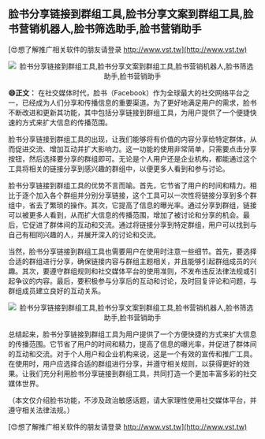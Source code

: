 ## **脸书分享链接到群组工具,脸书分享文案到群组工具,脸书营销机器人,脸书筛选助手,脸书营销助手**

[😍想了解推广相关软件的朋友请登录 http://www.vst.tw](http://www.vst.tw)

 <center><img src="https://vst.tw/MP4/tuiguang/png/1.png" alt="脸书分享链接到群组工具,脸书分享文案到群组工具,脸书营销机器人,脸书筛选助手,脸书营销助手"></center>

**😄正文：**
在社交媒体时代，脸书（Facebook）作为全球最大的社交网络平台之一，已经成为人们分享和传播信息的重要渠道。为了更好地满足用户的需求，脸书不断改进和更新其功能，其中包括分享链接到群组工具，为用户提供了一个便捷快速的方式来扩大信息的传播范围。

脸书分享链接到群组工具的出现，让我们能够将有价值的内容分享给特定群体，从而促进交流、增加互动并扩大影响力。这一功能的使用非常简单，只需要点击分享按钮，然后选择要分享的群组即可。无论是个人用户还是企业机构，都能通过这个工具将相关的链接分享到感兴趣的群组中，以便更多人看到和参与讨论。

脸书分享链接到群组工具的优势不言而喻。首先，它节省了用户的时间和精力。相比于逐个加入各个群组并分别分享链接，这个工具可以一次性将链接分享到多个群组中，省去了繁琐的操作。其次，它提高了信息的曝光率。通过分享到群组，链接可以被更多人看到，从而扩大信息的传播范围，增加了被讨论和分享的机会。最后，它促进了群体间的互动和交流。通过将链接分享到特定群组，用户可以找到与自己有相同兴趣的人，并展开深入的讨论和交流。

当然，脸书分享链接到群组工具也需要用户在使用时注意一些细节。首先，要选择合适的群组进行分享，确保链接内容与群组主题相关，并且能够引起群组成员的兴趣。其次，要遵守群组规则和社交媒体平台的使用准则，不发布违反法律法规或引起争议的内容。最后，要积极参与分享后的互动和讨论，及时回复评论和问题，与群组成员建立良好的互动关系。

 <center><img src="https://vst.tw/MP4/tuiguang/png/5.png" alt="脸书分享链接到群组工具,脸书分享文案到群组工具,脸书营销机器人,脸书筛选助手,脸书营销助手"></center>

总结起来，脸书分享链接到群组工具为用户提供了一个方便快捷的方式来扩大信息的传播范围。它节省了用户的时间和精力，提高了信息的曝光率，并促进了群体间的互动和交流。对于个人用户和企业机构来说，这是一个有效的宣传和推广工具。在使用时，用户应选择合适的群组进行分享，并遵守相关规则，以获得更好的效果。让我们充分利用脸书分享链接到群组工具，共同打造一个更加丰富多彩的社交媒体世界。

（本文仅介绍脸书功能，不涉及政治敏感话题，请大家理性使用社交媒体平台，并遵守相关法律法规。）

[😍想了解推广相关软件的朋友请登录 http://www.vst.tw](http://www.vst.tw)



